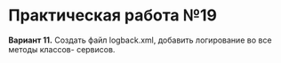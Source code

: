 # Практическая работа №19

**Вариант 11.**
Создать файл logback.xml, добавить логирование во все методы классов-
сервисов.
